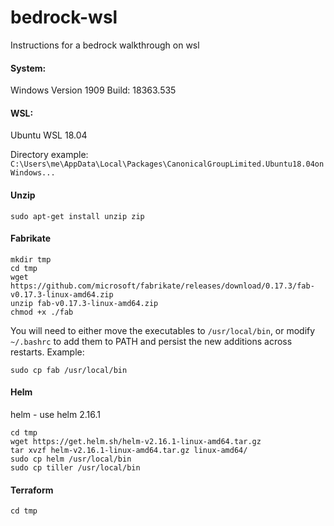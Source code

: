 # bedrock-wsl
Instructions for a bedrock walkthrough on wsl


#### System:
Windows
Version 1909 
Build: 18363.535

#### WSL:
Ubuntu WSL 18.04

Directory example:
`C:\Users\me\AppData\Local\Packages\CanonicalGroupLimited.Ubuntu18.04onWindows...`

#### Unzip
```
sudo apt-get install unzip zip 
```

#### Fabrikate
```
mkdir tmp
cd tmp
wget https://github.com/microsoft/fabrikate/releases/download/0.17.3/fab-v0.17.3-linux-amd64.zip 
unzip fab-v0.17.3-linux-amd64.zip
chmod +x ./fab 
```

You will need to either move the executables to `/usr/local/bin`, or modify `~/.bashrc` to add them to PATH and persist the new additions across restarts.
Example:
```
sudo cp fab /usr/local/bin
```

#### Helm
helm - use helm 2.16.1 
```
cd tmp
wget https://get.helm.sh/helm-v2.16.1-linux-amd64.tar.gz
tar xvzf helm-v2.16.1-linux-amd64.tar.gz linux-amd64/
sudo cp helm /usr/local/bin
sudo cp tiller /usr/local/bin
```

#### Terraform
```
cd tmp

```